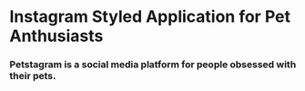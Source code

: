 # Instagram Styled Application for Pet Anthusiasts
### Petstagram is a social media platform for people obsessed with their pets.
